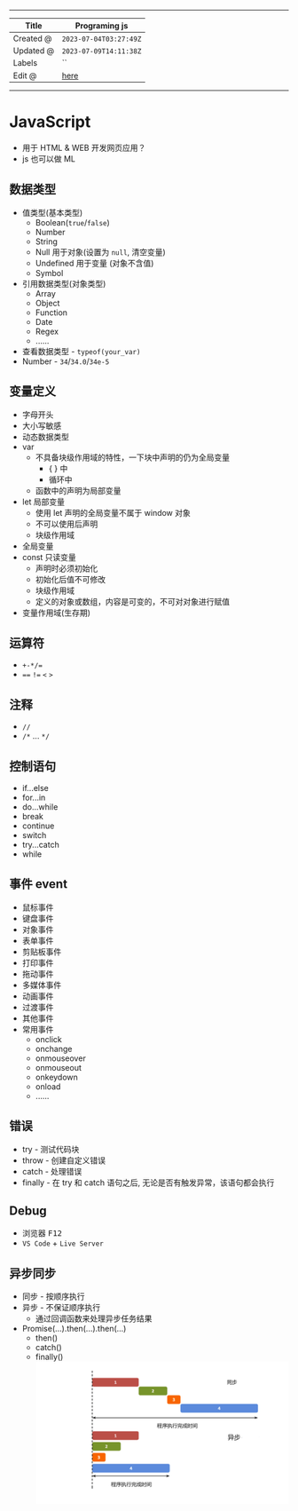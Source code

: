 -----

| Title     | Programing js                                        |
| --------- | ---------------------------------------------------- |
| Created @ | `2023-07-04T03:27:49Z`                               |
| Updated @ | `2023-07-09T14:11:38Z`                               |
| Labels    | \`\`                                                 |
| Edit @    | [here](https://github.com/junxnone/xwiki/issues/276) |

-----

# JavaScript

  - 用于 HTML & WEB 开发网页应用？
  - js 也可以做 ML

## 数据类型

  - 值类型(基本类型)
      - Boolean(`true`/`false`)
      - Number
      - String
      - Null 用于对象(设置为 `null`, 清空变量)
      - Undefined 用于变量 (对象不含值)
      - Symbol
  - 引用数据类型(对象类型)
      - Array
      - Object
      - Function
      - Date
      - Regex
      - ......
  - 查看数据类型 - `typeof(your_var)`
  - Number - `34`/`34.0`/`34e-5`

## 变量定义

  - 字母开头
  - 大小写敏感
  - 动态数据类型
  - var
      - 不具备块级作用域的特性，一下块中声明的仍为全局变量
          - { } 中
          - 循环中
      - 函数中的声明为局部变量
  - let 局部变量
      - 使用 let 声明的全局变量不属于 window 对象
      - 不可以使用后声明
      - 块级作用域
  - 全局变量
  - const 只读变量
      - 声明时必须初始化
      - 初始化后值不可修改
      - 块级作用域
      - 定义的对象或数组，内容是可变的，不可对对象进行赋值
  - 变量作用域(生存期)

## 运算符

  - `+-*/=`
  - `==` `!=` `<` `>`

## 注释

  - `//`
  - `/*` ... `*/`

## 控制语句

  - if...else
  - for...in
  - do...while
  - break
  - continue
  - switch
  - try...catch
  - while

## 事件 event

  - 鼠标事件
  - 键盘事件
  - 对象事件
  - 表单事件
  - 剪贴板事件
  - 打印事件
  - 拖动事件
  - 多媒体事件
  - 动画事件
  - 过渡事件
  - 其他事件
  - 常用事件
      - onclick
      - onchange
      - onmouseover
      - onmouseout
      - onkeydown
      - onload
      - ......

## 错误

  - try - 测试代码块
  - throw - 创建自定义错误
  - catch - 处理错误
  - finally - 在 try 和 catch 语句之后, 无论是否有触发异常，该语句都会执行

## Debug

  - 浏览器 <kbd>F12</kbd>
  - `VS Code` + `Live Server`

## 异步同步

  - 同步 - 按顺序执行
  - 异步 - 不保证顺序执行
      - 通过回调函数来处理异步任务结果
  - Promise(...).then(...).then(...)
      - then()
      - catch()
      - finally()
        ![image](media/ddeb55d783a86412a1c363a49f3ac203226d071b.png)
